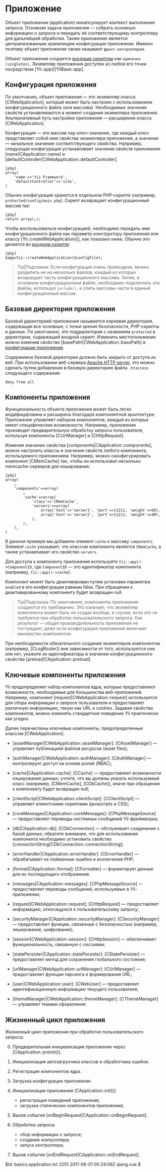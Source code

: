 Приложение
==========

Объект приложения (application) инкапсулирует контекст выполнения запроса.
Основная задача приложения — собрать основную информацию о запросе и передать
её соответствующему контроллеру для дальнейшей обработки. Также приложение
является централизованным хранилищем конфигурации приложения. Именно поэтому объект
приложения также называют `фронт-контроллером`.

Объект приложения создается [входным скриптом](/doc/guide/basics.entry) как `одиночка (singleton)`.
Экземпляр приложения доступен из любой его точки посредством [Yii::app()|YiiBase::app].


Конфигурация приложения
-----------------------
По умолчанию, объект приложения — это экземпляр класса [CWebApplication], который
может быть настроен с использованием конфигурационного файла (или массива).
Необходимые значения свойств устанавливаются в момент создания экземпляра приложения.
Альтернативный путь настройки приложения — расширение класса [CWebApplication].

Конфигурация — это массив пар ключ-значение, где каждый ключ представляет собой
имя свойства экземпляра приложения, а значение — начальное значение соответствующего свойства.
Например, следующая конфигурация устанавливает значения свойств приложения
[name|CApplication::name] и [defaultController|CWebApplication::defaultController]:

~~~
[php]
array(
	'name'=>'Yii Framework',
	'defaultController'=>'site',
)
~~~

Обычно конфигурация хранится в отдельном PHP-скрипте
(например, `protected/config/main.php`). Скрипт возвращает конфигурационный массив так:

~~~
[php]
return array(…);
~~~

Чтобы воспользоваться конфигурацией, необходимо передать имя конфигурационного
файла как параметр конструктору приложения или классу
[Yii::createWebApplication()], как показано ниже.
Обычно это делается во [входном скрипте](/doc/guide/basics.entry):

~~~
[php]
$app=Yii::createWebApplication($configFile);
~~~

> Tip|Подсказка: Если конфигурация очень громоздкая, можно разделить ее на несколько файлов,
каждый из которых возвращает часть конфигурационного массива. Затем, в основном конфигурационном
файле, необходимо подключить эти файлы, используя `include()`, и слить массивы-части в единый
конфигурационный массив.


Базовая директория приложения
-----------------------------
Базовой директорией приложения называется корневая директория, содержащая все основные, с точки
зрения безопасности, PHP-скрипты и данные. По умолчанию, это поддиректория с названием `protected`
в директории, содержащей входной скрипт. Изменить местоположение можно изменив свойство
[basePath|CWebApplication::basePath] в [конфигурации приложения](/doc/guide/basics.application#application-configuration).

Содержимое базовой директории должно быть закрыто от доступа из веб.
При использовании веб-сервера [Apache HTTP server](http://httpd.apache.org/),
это можно сделать путем добавления в базовую директорию файла `.htaccess` следующего содержания:

~~~
deny from all
~~~


Компоненты приложения
---------------------
Функциональность объекта приложения может быть легко модифицирована и расширена благодаря компонентной архитектуре.
Приложение управляет набором компонентов, каждый из которых имеет специфические возможности.
Например, приложение производит предварительную обработку запроса пользователя, используя компоненты [CUrlManager] и [CHttpRequest].

Изменяя значение свойства [components|CApplication::components], можно настроить классы и значения свойств
любого компонента, используемого приложением. Например, можно сконфигурировать компонент [CMemCache] так, чтобы
он использовал несколько memcache-серверов для кэширования:

~~~
[php]
array(
	…
	'components'=>array(
		…
		'cache'=>array(
			'class'=>'CMemCache',
			'servers'=>array(
				array('host'=>'server1', 'port'=>11211, 'weight'=>60),
				array('host'=>'server2', 'port'=>11211, 'weight'=>40),
			),
		),
	),
)
~~~

В данном примере мы добавили элемент `cache` к массиву `components`.
Элемент `cache` указывает, что классом компонента является `CMemCache`, а также устанавливает его свойство `servers`.

Для доступа к компоненту приложения используйте `Yii::app()->ComponentID`, где
`ComponentID` — это идентификатор компонента (например, `Yii::app()->cache`).

Компонент может быть деактивирован путем установки параметра `enabled` в его конфигурации равным false.
При обращении к деактивированному компоненту будет возвращен null.

> Tip|Подсказка: По умолчанию, компоненты приложения создаются по требованию.
Это означает, что экземпляр компонента может быть не создан вообще, в случае,
если это не требуется при обработке пользовательского запроса. Как результат — общая
производительность приложения не пострадает, даже если конфигурация
приложения включает множество компонентов.


При необходимости обязательного создания экземпляров компонентов (например, [CLogRouter])
вне зависимости от того, используются они или нет, укажите их идентификаторы в
значении конфигурационного свойства [preload|CApplication::preload].

Ключевые компоненты приложения
------------------------------
Yii предопределяет набор компонентов ядра, которые предоставляют возможности,
необходимые для большинства веб-приложений. Например, компонент [request|CWebApplication::request]
используется для сбора информации о запросе пользователя и предоставляет
различную информацию, такую как URL и cookies. Задавая свойства компонентов,
можно изменять стандартное поведение Yii практически как угодно.

Далее перечислены ключевые компоненты, предопределенные классом [CWebApplication]:

   - [assetManager|CWebApplication::assetManager]: [CAssetManager] — управляет публикацией файлов ресурсов (asset files);

   - [authManager|CWebApplication::authManager]: [CAuthManager] — контролирует доступ на основе ролей (RBAC);

   - [cache|CApplication::cache]: [CCache] — предоставляет возможности кэширования данных; учтите, что вы
должны указать используемый класс (например, [CMemCache], [CDbCache]), иначе при обращении к компоненту будет возвращен null;

   - [clientScript|CWebApplication::clientScript]: [CClientScript] — управляет клиентскими скриптами (javascripts и CSS);

   - [coreMessages|CApplication::coreMessages]: [CPhpMessageSource] — предоставляет переводы системных сообщений Yii-фреймворка;

   - [db|CApplication::db]: [CDbConnection] — обслуживает соединение с базой данных; обратите внимание, что
для использования компонента необходимо установить свойство [connectionString|CDbConnection::connectionString];

   - [errorHandler|CApplication::errorHandler]: [CErrorHandler] — обрабатывает не пойманные ошибки и исключения PHP;

   - [format|CApplication::format]: [CFormatter] — форматирует данные для их последующего отображения.

   - [messages|CApplication::messages]: [CPhpMessageSource] — предоставляет переводы сообщений, используемых в Yii-приложении;

   - [request|CWebApplication::request]: [CHttpRequest] — предоставляет информацию, относящуюся к пользовательскому запросу;

   - [securityManager|CApplication::securityManager]: [CSecurityManager] — предоставляет функции,
   связанные с безопасностью (например, хеширование, шифрование);

   - [session|CWebApplication::session]: [CHttpSession] — обеспечивает функциональность, связанную с сессиями;

   - [statePersister|CApplication::statePersister]: [CStatePersister] — предоставляет метод для сохранения
глобального состояния;

   - [urlManager|CWebApplication::urlManager]: [CUrlManager] — предоставляет функции парсинга и формирования URL;

   - [user|CWebApplication::user]: [CWebUser] — предоставляет идентификационную информацию текущего пользователя;

   - [themeManager|CWebApplication::themeManager]: [CThemeManager] — управляет темами оформления.


Жизненный цикл приложения
-------------------------
Жизненный цикл приложения при обработке пользовательского запроса:

   0. Предварительная инициализация приложения через [CApplication::preinit()].

   1. Инициализация автозагрузчика классов и обработчика ошибок.

   2. Регистрация компонентов ядра.

   3. Загрузка конфигурации приложения.

   4. Инициализация приложения [CApplication::init()]:
      - регистрация поведений приложения;
      - загрузка статических компонентов приложения;

   5. Вызов события [onBeginRequest|CApplication::onBeginRequest].

   6. Обработка запроса:
      - сбор информации о запросе;
      - создание контроллера;
      - запуск контроллера;

   7. Вызов события [onEndRequest|CApplication::onEndRequest].

<div class="revision">$Id: basics.application.txt 3251 2011-06-01 00:24:06Z qiang.xue $</div>